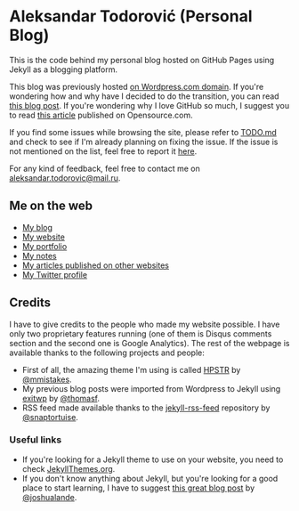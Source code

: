 # Aleksandar Todorović (Personal Blog)

This is the code behind my personal blog hosted on GitHub Pages using Jekyll as a blogging platform.

This blog was previously hosted [on Wordpress.com domain](https://aleksandartodorovic.wordpress.com/). If you're wondering how and why have I decided to do the transition, you can read  [this blog post](https://r3bl.github.io/en/why-switching-to-github-and-jekyll/). If you're wondering why I love GitHub so much, I suggest you to read [this article](http://opensource.com/life/15/2/beginners-guide-github) published on Opensource.com.

If you find some issues while browsing the site, please refer to [TODO.md](https://github.com/r3bl/r3bl.github.io/blob/master/TODO.md) and check to see if I'm already planning on fixing the issue. If the issue is not mentioned on the list, feel free to report it [here](https://github.com/r3bl/r3bl.github.io/issues).

For any kind of feedback, feel free to contact me on [aleksandar.todorovic@mail.ru](aleksandar.todorovic@mail.ru).

## Me on the web

* [My blog](https://r3bl.github.io/)
* [My website](https://aleksandar-todorovic.github.io/en/portfolio)
* [My portfolio](https://aleksandar-todorovic.github.io)
* [My notes](https://github.com/aleksandar-todorovic/notes/)
* [My articles published on other websites](https://r3bl.github.io/my-articles/my-articles.html)
* [My Twitter profile](https://twitter.com/r3bl_)

## Credits

I have to give credits to the people who made my website possible. I have only two proprietary features running (one of them is Disqus comments section and the second one is Google Analytics). The rest of the webpage is available thanks to the following projects and people:

* First of all, the amazing theme I'm using is called [HPSTR](https://mmistakes.github.io/hpstr-jekyll-theme/) by [@mmistakes](https://github.com/mmistakes).
* My previous blog posts were imported from Wordpress to Jekyll using [exitwp](https://github.com/thomasf/exitwp) by [@thomasf](https://github.com/thomasf).
* RSS feed made available thanks to the [jekyll-rss-feed](https://github.com/snaptortoise/jekyll-rss-feeds) repository by [@snaptortuise](https://github.com/snaptortoise).

### Useful links

* If you're looking for a Jekyll theme to use on your website, you need to check [JekyllThemes.org](http://jekyllthemes.org/).
* If you don't know anything about Jekyll, but you're looking for a good place to start learning, I have to suggest [this great blog post](http://joshualande.com/jekyll-github-pages-poole/) by [@joshualande](https://github.com/joshualande).
